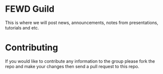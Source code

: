 # FEWD Guild

This is where we will post news, announcements, notes from presentations, tutorials and etc.

# Contributing

If you would like to contribute any information to the group please fork the repo and make your changes then send a pull request to this repo.
